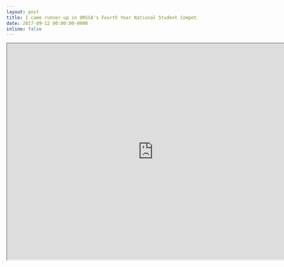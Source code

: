 ```yaml
---
layout: post
title: I came runner-up in ORSSA's Fourth Year National Student Competition
date: 2017-09-12 00:00:00-0000
inline: false
---
```


<iframe width="770" height="570.32" src="https://www.youtube.com/embed/S_QAAFVKKo0"></iframe>
